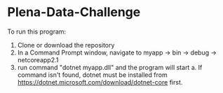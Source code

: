 # Plena-Data-Challenge
To run this program:
1. Clone or download the repository
2. In a Command Prompt window, navigate to myapp -> bin -> debug -> netcoreapp2.1
3. run command "dotnet myapp.dll" and the program will start
  a. If command isn't found, dotnet must be installed from https://dotnet.microsoft.com/download/dotnet-core first.

